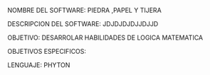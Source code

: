 NOMBRE DEL SOFTWARE:  PIEDRA ,PAPEL Y TIJERA

DESCRIPCION DEL SOFTWARE: JDJDJDJDJJDJJD

OBJETIVO: DESARROLAR HABILIDADES DE LOGICA MATEMATICA

OBJETIVOS ESPECIFICOS:

LENGUAJE: PHYTON


